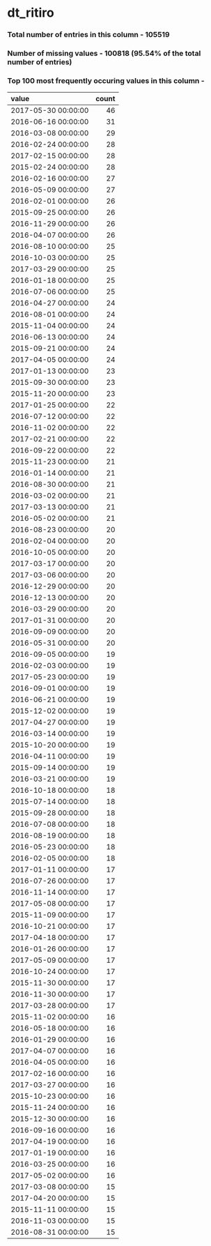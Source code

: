 
# dt_ritiro

### Total number of entries in this column - 105519

### Number of missing values - 100818 (95.54% of the total number of entries)

### Top 100 most frequently occuring values in this column -

| value               |   count |
|:--------------------|--------:|
| 2017-05-30 00:00:00 |      46 |
| 2016-06-16 00:00:00 |      31 |
| 2016-03-08 00:00:00 |      29 |
| 2016-02-24 00:00:00 |      28 |
| 2017-02-15 00:00:00 |      28 |
| 2015-02-24 00:00:00 |      28 |
| 2016-02-16 00:00:00 |      27 |
| 2016-05-09 00:00:00 |      27 |
| 2016-02-01 00:00:00 |      26 |
| 2015-09-25 00:00:00 |      26 |
| 2016-11-29 00:00:00 |      26 |
| 2016-04-07 00:00:00 |      26 |
| 2016-08-10 00:00:00 |      25 |
| 2016-10-03 00:00:00 |      25 |
| 2017-03-29 00:00:00 |      25 |
| 2016-01-18 00:00:00 |      25 |
| 2016-07-06 00:00:00 |      25 |
| 2016-04-27 00:00:00 |      24 |
| 2016-08-01 00:00:00 |      24 |
| 2015-11-04 00:00:00 |      24 |
| 2016-06-13 00:00:00 |      24 |
| 2015-09-21 00:00:00 |      24 |
| 2017-04-05 00:00:00 |      24 |
| 2017-01-13 00:00:00 |      23 |
| 2015-09-30 00:00:00 |      23 |
| 2015-11-20 00:00:00 |      23 |
| 2017-01-25 00:00:00 |      22 |
| 2016-07-12 00:00:00 |      22 |
| 2016-11-02 00:00:00 |      22 |
| 2017-02-21 00:00:00 |      22 |
| 2016-09-22 00:00:00 |      22 |
| 2015-11-23 00:00:00 |      21 |
| 2016-01-14 00:00:00 |      21 |
| 2016-08-30 00:00:00 |      21 |
| 2016-03-02 00:00:00 |      21 |
| 2017-03-13 00:00:00 |      21 |
| 2016-05-02 00:00:00 |      21 |
| 2016-08-23 00:00:00 |      20 |
| 2016-02-04 00:00:00 |      20 |
| 2016-10-05 00:00:00 |      20 |
| 2017-03-17 00:00:00 |      20 |
| 2017-03-06 00:00:00 |      20 |
| 2016-12-29 00:00:00 |      20 |
| 2016-12-13 00:00:00 |      20 |
| 2016-03-29 00:00:00 |      20 |
| 2017-01-31 00:00:00 |      20 |
| 2016-09-09 00:00:00 |      20 |
| 2016-05-31 00:00:00 |      20 |
| 2016-09-05 00:00:00 |      19 |
| 2016-02-03 00:00:00 |      19 |
| 2017-05-23 00:00:00 |      19 |
| 2016-09-01 00:00:00 |      19 |
| 2016-06-21 00:00:00 |      19 |
| 2015-12-02 00:00:00 |      19 |
| 2017-04-27 00:00:00 |      19 |
| 2016-03-14 00:00:00 |      19 |
| 2015-10-20 00:00:00 |      19 |
| 2016-04-11 00:00:00 |      19 |
| 2015-09-14 00:00:00 |      19 |
| 2016-03-21 00:00:00 |      19 |
| 2016-10-18 00:00:00 |      18 |
| 2015-07-14 00:00:00 |      18 |
| 2015-09-28 00:00:00 |      18 |
| 2016-07-08 00:00:00 |      18 |
| 2016-08-19 00:00:00 |      18 |
| 2016-05-23 00:00:00 |      18 |
| 2016-02-05 00:00:00 |      18 |
| 2017-01-11 00:00:00 |      17 |
| 2016-07-26 00:00:00 |      17 |
| 2016-11-14 00:00:00 |      17 |
| 2017-05-08 00:00:00 |      17 |
| 2015-11-09 00:00:00 |      17 |
| 2016-10-21 00:00:00 |      17 |
| 2017-04-18 00:00:00 |      17 |
| 2016-01-26 00:00:00 |      17 |
| 2017-05-09 00:00:00 |      17 |
| 2016-10-24 00:00:00 |      17 |
| 2015-11-30 00:00:00 |      17 |
| 2016-11-30 00:00:00 |      17 |
| 2017-03-28 00:00:00 |      17 |
| 2015-11-02 00:00:00 |      16 |
| 2016-05-18 00:00:00 |      16 |
| 2016-01-29 00:00:00 |      16 |
| 2017-04-07 00:00:00 |      16 |
| 2016-04-05 00:00:00 |      16 |
| 2017-02-16 00:00:00 |      16 |
| 2017-03-27 00:00:00 |      16 |
| 2015-10-23 00:00:00 |      16 |
| 2015-11-24 00:00:00 |      16 |
| 2015-12-30 00:00:00 |      16 |
| 2016-09-16 00:00:00 |      16 |
| 2017-04-19 00:00:00 |      16 |
| 2017-01-19 00:00:00 |      16 |
| 2016-03-25 00:00:00 |      16 |
| 2017-05-02 00:00:00 |      16 |
| 2017-03-08 00:00:00 |      15 |
| 2017-04-20 00:00:00 |      15 |
| 2015-11-11 00:00:00 |      15 |
| 2016-11-03 00:00:00 |      15 |
| 2016-08-31 00:00:00 |      15 |
